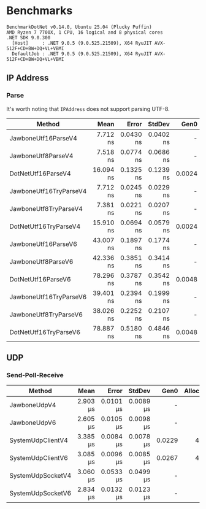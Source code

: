 # Benchmarks

```
BenchmarkDotNet v0.14.0, Ubuntu 25.04 (Plucky Puffin)
AMD Ryzen 7 7700X, 1 CPU, 16 logical and 8 physical cores
.NET SDK 9.0.300
  [Host]     : .NET 9.0.5 (9.0.525.21509), X64 RyuJIT AVX-512F+CD+BW+DQ+VL+VBMI
  DefaultJob : .NET 9.0.5 (9.0.525.21509), X64 RyuJIT AVX-512F+CD+BW+DQ+VL+VBMI
```

## IP Address

### Parse

It's worth noting that `IPAddress` does not support parsing UTF-8.

| Method                 | Mean      | Error     | StdDev    | Gen0   | Allocated |
|----------------------- |----------:|----------:|----------:|-------:|----------:|
| JawboneUtf16ParseV4    |  7.712 ns | 0.0430 ns | 0.0402 ns |      - |         - |
| JawboneUtf8ParseV4     |  7.518 ns | 0.0774 ns | 0.0686 ns |      - |         - |
| DotNetUtf16ParseV4     | 16.094 ns | 0.1325 ns | 0.1239 ns | 0.0024 |      40 B |
| JawboneUtf16TryParseV4 |  7.712 ns | 0.0245 ns | 0.0229 ns |      - |         - |
| JawboneUtf8TryParseV4  |  7.381 ns | 0.0221 ns | 0.0207 ns |      - |         - |
| DotNetUtf16TryParseV4  | 15.910 ns | 0.0694 ns | 0.0579 ns | 0.0024 |      40 B |
| JawboneUtf16ParseV6    | 43.007 ns | 0.1897 ns | 0.1774 ns |      - |         - |
| JawboneUtf8ParseV6     | 42.336 ns | 0.3851 ns | 0.3414 ns |      - |         - |
| DotNetUtf16ParseV6     | 78.296 ns | 0.3787 ns | 0.3542 ns | 0.0048 |      80 B |
| JawboneUtf16TryParseV6 | 39.401 ns | 0.2394 ns | 0.1999 ns |      - |         - |
| JawboneUtf8TryParseV6  | 38.026 ns | 0.2252 ns | 0.2107 ns |      - |         - |
| DotNetUtf16TryParseV6  | 78.887 ns | 0.5180 ns | 0.4846 ns | 0.0048 |      80 B |

## UDP

### Send-Poll-Receive

| Method            | Mean     | Error     | StdDev    | Gen0   | Allocated |
|------------------ |---------:|----------:|----------:|-------:|----------:|
| JawboneUdpV4      | 2.903 μs | 0.0101 μs | 0.0089 μs |      - |         - |
| JawboneUdpV6      | 2.605 μs | 0.0105 μs | 0.0098 μs |      - |         - |
| SystemUdpClientV4 | 3.385 μs | 0.0084 μs | 0.0078 μs | 0.0229 |     424 B |
| SystemUdpClientV6 | 3.085 μs | 0.0096 μs | 0.0085 μs | 0.0267 |     480 B |
| SystemUdpSocketV4 | 3.060 μs | 0.0533 μs | 0.0499 μs |      - |         - |
| SystemUdpSocketV6 | 2.834 μs | 0.0132 μs | 0.0123 μs |      - |         - |
